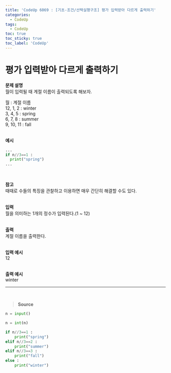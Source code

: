 ```yaml
---
title: 'CodeUp 6069 : [기초-조건/선택실행구조] 평가 입력받아 다르게 출력하기'
categories:
  - CodeUp
tags:
  - CodeUp
toc: true
toc_sticky: true
toc_label: 'CodeUp'
---
```


# 평가 입력받아 다르게 출력하기

**문제 설명**  
월이 입력될 때 계절 이름이 출력되도록 해보자.

월 : 계절 이름  
12, 1, 2 : winter  
3, 4, 5 : spring  
6, 7, 8 : summer  
9, 10, 11 : fall  
<br>

**예시**

```python
...
if n//3==1 :
  print("spring")
...
```

<br>

**참고**  
때때로 수들의 특징을 관찰하고 이용하면 매우 간단히 해결할 수도 있다.  
<br>

**입력**  
월을 의미하는 1개의 정수가 입력된다.(1 ~ 12)  
<br>

**출력**  
계절 이름을 출력한다.  
<br>

**입력 예시**  
12  
<br>

**출력 예시**  
winter

---

<br>

> **Source**

```python
n = input()

n = int(n)

if n//3==1 :
    print("spring")
elif n//3==2 :
    print("summer")
elif n//3==3 :
    print("fall")
else :
    print("winter")
```
